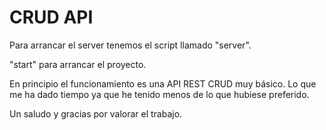 # CRUD API

Para arrancar el server tenemos el script llamado "server".

"start" para arrancar el proyecto.

En principio el funcionamiento es una API REST CRUD muy básico. Lo que me ha dado tiempo ya que he tenido menos de lo que hubiese preferido. 

Un saludo y gracias por valorar el trabajo.